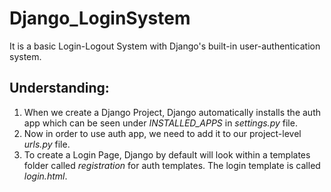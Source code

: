 # Django_LoginSystem
It is a basic Login-Logout System with Django's built-in user-authentication system.

## Understanding:
  1) When we create a Django Project, Django automatically installs the auth app which can be seen under *INSTALLED_APPS* in *settings.py* file.
  2) Now in order to use auth app, we need to add it to our project-level *urls.py* file.
  3) To create a Login Page, Django by default will look within a templates folder called *registration* for auth templates. The login template is called *login.html*.
